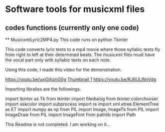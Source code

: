 # Software tools for musicxml files

## codes functions (currently only one code)
** MusicxmlLyric2MP4.py
This code runs on python Tkinter

This code converts lyric texts to a mp4 movie where those syllabic texts fly from right to left at their determined beats.
The musicxml files must have the vocal part only with syllabic texts on each note.

Using this code, I made this video for the demonstration.

https://youtu.be/uxjGihznG0g
[Thumbnail 1](./images/ZundamonVocal.pptx.jpg)
https://youtu.be/RJ6ULlNnVdg


Importing libralies are the followings.

import tkinter as Tk
from tkinter import filedialog
from tkinter.colorchooser import askcolor
import subprocess
import re
import xml.etree.ElementTree as ET
import numpy as np
from PIL import Image, ImageTk
from PIL import ImageDraw
from PIL import ImageFont
from pathlib import Path


This Readme is not completed. I am working on it...

